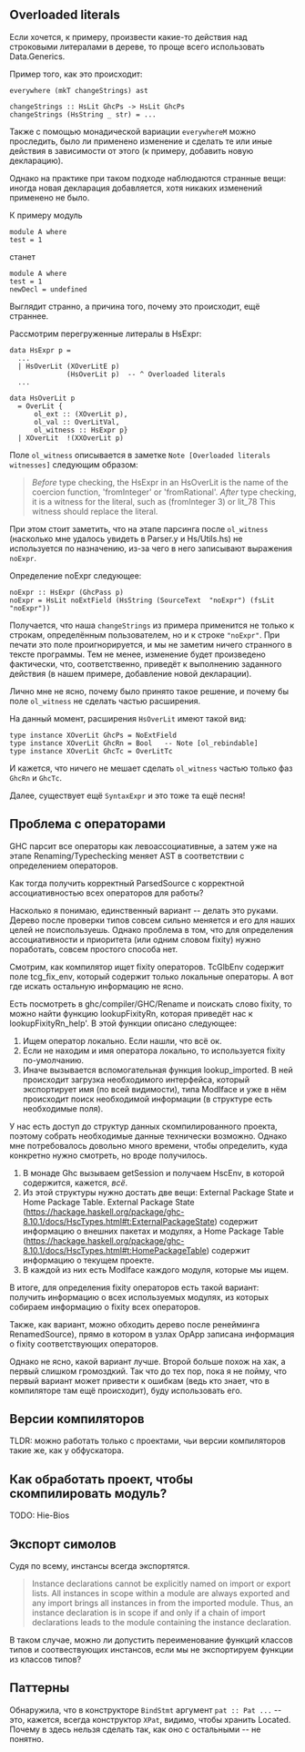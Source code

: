 Overloaded literals
--------------------

Если хочется, к примеру, произвести какие-то действия над строковыми литералами
в дереве, то проще всего использовать Data.Generics.

Пример того, как это происходит:
```
everywhere (mkT changeStrings) ast

changeStrings :: HsLit GhcPs -> HsLit GhcPs
changeStrings (HsString _ str) = ...
```

Также с помощью монадической вариации `everywhereM` можно
проследить, было ли применено изменение и сделать те или иные
действия в зависимости от этого (к примеру, добавить новую декларацию).

Однако на практике при таком подходе наблюдаются странные вещи:
иногда новая декларация добавляется, хотя никаких изменений
применено не было.

К примеру модуль
```
module A where 
test = 1
```
станет
```
module A where
test = 1
newDecl = undefined
```

Выглядит странно, а причина того, почему это происходит, ещё страннее.

Рассмотрим перегруженные литералы в HsExpr:
```
data HsExpr p =
  ...
  | HsOverLit (XOverLitE p)
              (HsOverLit p)  -- ^ Overloaded literals
  ...
  
data HsOverLit p 
  = OverLit {   
      ol_ext :: (XOverLit p),
      ol_val :: OverLitVal, 
      ol_witness :: HsExpr p}
  | XOverLit  !(XXOverLit p)  

```

Поле `ol_witness` описывается в заметке `Note [Overloaded literals witnesses]` следующим образом:
> *Before* type checking, the HsExpr in an HsOverLit is the
> name of the coercion function, 'fromInteger' or 'fromRational'.
> *After* type checking, it is a witness for the literal, such as
> (fromInteger 3) or lit_78 
> This witness should replace the literal. 

При этом стоит заметить, что на этапе парсинга после `ol_witness` (насколько мне удалось увидеть в Parser.y и Hs/Utils.hs)
не используется по назначению, из-за чего в него записывают выражения `noExpr`.

Определение noExpr следующее:
```
noExpr :: HsExpr (GhcPass p)
noExpr = HsLit noExtField (HsString (SourceText  "noExpr") (fsLit "noExpr"))
```

Получается, что наша `changeStrings` из примера применится не только к строкам,
определённым пользователем, но и к строке `"noExpr"`. При печати это поле проигнорируется,
и мы не заметим ничего странного в тексте программы. Тем не менее, изменение будет
произведено фактически, что, соответственно, приведёт к выполнению заданного действия
(в нашем примере, добавление новой декларации).

Лично мне не ясно, почему было принято такое решение, и почему бы поле `ol_witness`
не сделать частью расширения.

На данный момент, расширения `HsOverLit` имеют такой вид:
```
type instance XOverLit GhcPs = NoExtField
type instance XOverLit GhcRn = Bool   -- Note [ol_rebindable]
type instance XOverLit GhcTc = OverLitTc
```

И кажется, что ничего не мешает сделать `ol_witness` частью только фаз `GhcRn` и `GhcTc`.

Далее, существует ещё `SyntaxExpr` и это тоже та ещё песня!


Проблема с операторами
----------------------

GHC парсит все операторы как левоассоциативные, а затем уже на этапе Renaming/Typechecking
меняет AST в соответствии с определением операторов.

Как тогда получить корректный ParsedSource с корректной ассоциативностью всех операторов для работы?

Насколько я понимаю, единственный вариант -- делать это руками. Дерево после проверки типов
совсем сильно меняется и его для наших целей не поиспользуешь. Однако проблема в том, что
для определения ассоциативности и приоритета (или одним словом fixity) нужно поработать,
совсем простого способа нет.

Смотрим, как компилятор ищет fixity операторов.
TcGlbEnv содержит поле tcg_fix_env, который содержит только локальные операторы.
А вот где искать остальную информацию не ясно.

Есть посмотреть в ghc/compiler/GHC/Rename и поискать слово fixity, то можно
найти функцию lookupFixityRn, которая приведёт нас к lookupFixityRn_help'.
В этой функции описано следующее:
1. Ищем оператор локально. Если нашли, что всё ок.
2. Если не находим и имя оператора локально, то используется fixity по-умолчанию.
3. Иначе вызывается вспомогательная функция lookup_imported.
  В ней происходит загрузка необходимого интерфейса, который экспортирует имя (по всей видимости),
  типа ModIface и уже в нём происходит поиск необходимой информации (в структуре есть необходимые поля).
  
У нас есть доступ до структур данных скомпилированного проекта, поэтому собрать необходимые данные
технически возможно. Однако мне потребовалось довольно много времени, чтобы определить, куда
конкретно нужно смотреть, но вроде получилось.
1. В монаде Ghc вызываем getSession и получаем HscEnv, в которой  содержится, кажется, _всё_.
2. Из этой структуры нужно достать две вещи: External Package State и Home Package Table. 
  External Package State (https://hackage.haskell.org/package/ghc-8.10.1/docs/HscTypes.html#t:ExternalPackageState)
  содержит информацию о внешних пакетах и модулях, а
  Home Package Table (https://hackage.haskell.org/package/ghc-8.10.1/docs/HscTypes.html#t:HomePackageTable)
  содержит информацию о текущем проекте. 
3. В каждой из них есть ModIface каждого модуля, которые мы ищем.       

В итоге, для определения fixity операторов есть такой вариант: получить информацию о всех
используемых модулях, из которых собираем информацию о fixity всех операторов.

Также, как вариант, можно обходить дерево после ренейминга RenamedSource), прямо в котором
в узлах OpApp записана информация о fixity соответствующих операторов.

Однако не ясно, какой вариант лучше. Второй больше похож на хак, а первый слишком громоздкий.
Так что до тех пор, пока я не пойму, что первый вариант может привести к ошибкам (ведь кто знает,
что в компиляторе там ещё происходит), буду использовать его.

Версии компиляторов
-------------------

TLDR: можно работать только с проектами, чьи версии компиляторов такие же, как у обфускатора.

Как обработать проект, чтобы скомпилировать модуль?
------------------------------------------------------

TODO: Hie-Bios

Экспорт симолов
---------------

Судя по всему, инстансы всегда экспортятся.

> Instance declarations cannot be explicitly named on import or export lists. All
> instances in scope within a module are always exported and any import brings
> all instances in from the imported module. Thus, an instance declaration is
> in scope if and only if a chain of import declarations leads to the module
> containing the instance declaration.

В таком случае, можно ли допустить переименование функций классов типов и соотвествующих
инстансов, если мы не экспортируем функции из классов типов?

Паттерны
--------

Обнаружила, что в конструкторе `BindStmt` аргумент `pat :: Pat ...` -- это, кажется, всегда конструктор `XPat`,
видимо, чтобы хранить Located. Почему в здесь нельзя сделать так, как оно с остальными -- не понятно.
